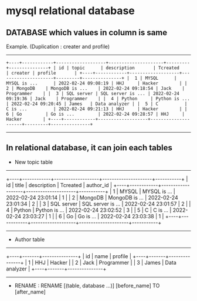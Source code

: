 # mysql relational database

## DATABASE which values in column is same

Example. (Duplication : creater and profile)

---


`+----+------------+-------------------+---------------------+---------+---------------+
| id | topic      | description       | Tcreated            | creater | profile       |
+----+------------+-------------------+---------------------+---------+---------------+
|  1 | MYSQL      | MYSQL is ...      | 2022-02-24 09:08:19 | HHJ     | Hacker        |
|  2 | MongoDB    | MongoDB is ...    | 2022-02-24 09:18:54 | Jack    | Programmer    |
|  3 | SQL server | SQL server is ... | 2022-02-24 09:19:36 | Jack    | Programmer    |
|  4 | Python     | Python is ...     | 2022-02-24 09:20:45 | James   | Data analyzer |
|  5 | C          | C is ...          | 2022-02-24 09:21:13 | HHJ     | Hacker        |
|  6 | Go         | Go is ...         | 2022-02-24 09:28:57 | HHJ     | Hacker        |
+----+------------+-------------------+---------------------+---------+---------------+`


---


## In relational database, it can join each tables

- New topic table

---

+----+------------+-------------------+---------------------+-----------+
| id | title      | description       | Tcreated            | author_id |
+----+------------+-------------------+---------------------+-----------+
|  1 | MYSQL      | MYSQL is ...      | 2022-02-24 23:01:14 |         1 |
|  2 | MongoDB    | MongoDB is ...    | 2022-02-24 23:01:34 |         2 |
|  3 | SQL server | SQL server is ... | 2022-02-24 23:01:57 |         2 |
|  4 | Python     | Python is ...     | 2022-02-24 23:02:52 |         3 |
|  5 | C          | C is ...          | 2022-02-24 23:03:27 |         1 |
|  6 | Go         | Go is ...         | 2022-02-24 23:03:38 |         1 |
+----+------------+-------------------+---------------------+-----------+

---

- Author table

---

+----+-------+---------------+
| id | name  | profile       |
+----+-------+---------------+
|  1 | HHJ   | Hacker        |
|  2 | Jack  | Programmer    |
|  3 | James | Data analyzer |
+----+-------+---------------+

---

+ RENAME : RENAME [(table, database ...)] [before_name] TO [after_name]

